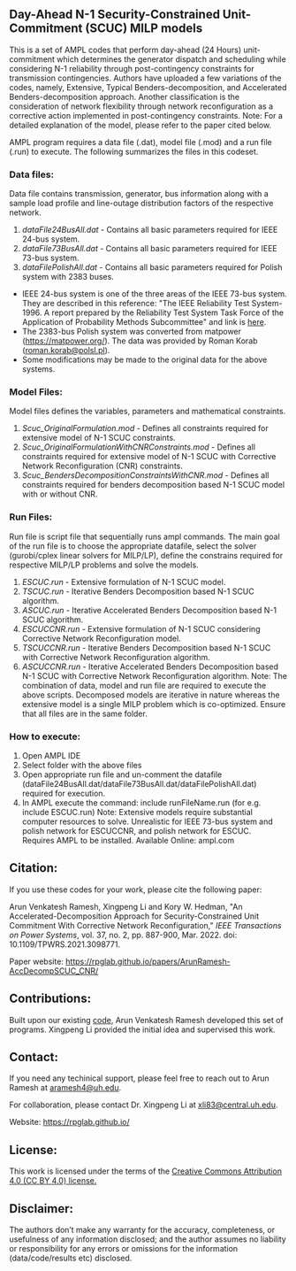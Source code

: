 ## Day-Ahead N-1 Security-Constrained Unit-Commitment (SCUC) MILP models
This is a set of AMPL codes that perform day-ahead (24 Hours) unit-commitment which determines the generator dispatch and scheduling while considering N-1 reliability through post-contingency constraints for transmission contingencies. Authors have uploaded a few variations of the codes, namely, Extensive, Typical Benders-decomposition, and Accelerated Benders-decomposition approach. Another classification is the consideration of network flexibility through network reconfiguration as a corrective action implemented in post-contingency constraints. 
Note: For a detailed explanation of the model, please refer to the paper cited below.

AMPL program requires a data file (.dat), model file (.mod) and a run file (.run) to execute. The following summarizes the files in this codeset.

### Data files:
Data file contains transmission, generator, bus information along with a sample load profile and line-outage distribution factors of the respective network.
1. *dataFile24BusAll.dat* - Contains all basic parameters required for IEEE 24-bus system. 
2. *dataFile73BusAll.dat* - Contains all basic parameters required for IEEE 73-bus system.
3. *dataFilePolishAll.dat* - Contains all basic parameters required for Polish system with 2383 buses.

* IEEE 24-bus system is one of the three areas of the IEEE 73-bus system. They are described in this reference: "The IEEE Reliability Test System-1996. A report prepared by the Reliability Test System Task Force of the Application of Probability Methods Subcommittee" and link is <a class="off" target="_blank" href="https://ieeexplore.ieee.org/document/780914">here</a>. 
* The 2383-bus Polish system was converted from matpower (https://matpower.org/). The data was provided by Roman Korab (roman.korab@polsl.pl).
* Some modifications may be made to the original data for the above systems.

### Model Files:
Model files defines the variables, parameters and mathematical constraints.
1. *Scuc_OriginalFormulation.mod* - Defines all constraints required for extensive model of N-1 SCUC constraints. 
2. *Scuc_OriginalFormulationWithCNRConstraints.mod* - Defines all constraints required for extensive model of N-1 SCUC with Corrective Network Reconfiguration (CNR) constraints.
3. *Scuc_BendersDecompositionConstraintsWithCNR.mod* - Defines all constraints required for benders decomposition based N-1 SCUC model with or without CNR. 

### Run Files:
Run file is script file that sequentially runs ampl commands. The main goal of the run file is to choose the appropriate datafile, select the solver (gurobi/cplex linear solvers for MILP/LP), define the constrains required for respective MILP/LP problems and solve the models. 
1. *ESCUC.run* - Extensive formulation of N-1 SCUC model.
2. *TSCUC.run* - Iterative Benders Decomposition based N-1 SCUC algorithm.
3. *ASCUC.run* - Iterative Accelerated Benders Decomposition based N-1 SCUC algorithm.
4. *ESCUCCNR.run* - Extensive formulation of N-1 SCUC considering Corrective Network Reconfiguration model.
5. *TSCUCCNR.run* - Iterative Benders Decomposition based N-1 SCUC with Corrective Network Reconfiguration algorithm.
6. *ASCUCCNR.run* - Iterative Accelerated Benders Decomposition based N-1 SCUC with Corrective Network Reconfiguration algorithm.
Note: The combination of data, model and run file are required to execute the above scripts. Decomposed models are iterative in nature whereas the extensive model is a single MILP problem which is co-optimized. Ensure that all files are in the same folder.

### How to execute:

1. Open AMPL IDE
2. Select folder with the above files
3. Open appropriate run file and un-comment the datafile (dataFile24BusAll.dat/dataFile73BusAll.dat/dataFilePolishAll.dat) required for execution.
4. In AMPL execute the command: include runFileName.run (for e.g. include ESCUC.run) 
Note:
Extensive models require substantial computer resources to solve. Unrealistic for IEEE 73-bus system and polish network for ESCUCCNR, and polish network for ESCUC.  
Requires AMPL to be installed. Available Online: ampl.com


## Citation:
If you use these codes for your work, please cite the following paper:

Arun Venkatesh Ramesh, Xingpeng Li and Kory W. Hedman, "An Accelerated-Decomposition Approach for Security-Constrained Unit Commitment With Corrective Network Reconfiguration," *IEEE Transactions on Power Systems*, vol. 37, no. 2, pp. 887-900, Mar. 2022. doi: 10.1109/TPWRS.2021.3098771.

Paper website: https://rpglab.github.io/papers/ArunRamesh-AccDecompSCUC_CNR/


## Contributions:
Built upon our existing <a class="" href="/resources/N-1_SCUC-AMPL/"  target="_blank">code</a>, Arun Venkatesh Ramesh developed this set of programs. Xingpeng Li provided the initial idea and supervised this work.


## Contact:
If you need any techinical support, please feel free to reach out to Arun Ramesh at aramesh4@uh.edu.

For collaboration, please contact Dr. Xingpeng Li at xli83@central.uh.edu.

Website: <a class="off" href="/"  target="_blank">https://rpglab.github.io/</a>


## License:
This work is licensed under the terms of the <a class="off" href="https://creativecommons.org/licenses/by/4.0/"  target="_blank">Creative Commons Attribution 4.0 (CC BY 4.0) license.</a>


## Disclaimer:
The authors don’t make any warranty for the accuracy, completeness, or usefulness of any information disclosed; and the author assumes no liability or responsibility for any errors or omissions for the information (data/code/results etc) disclosed.

